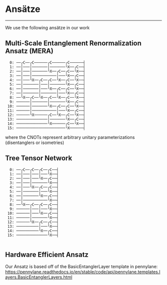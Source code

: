 # Ansätze
---
We use the following ansätze in our work

## Multi-Scale Entanglement Renormalization Ansatz (MERA)
```
  0: ──╭C──╭C──────╭C──────╭C──────┤
  1: ──│───│───────│───────╰X──╭C──┤
  2: ──│───│───────╰X──╭C──╭C──╰X──┤
  3: ──│───│───────────│───╰X──╭C──┤
  4: ──│───╰X──╭C──╭C──╰X──╭C──╰X──┤
  5: ──│───────│───│───────╰X──╭C──┤
  6: ──│───────│───╰X──╭C──╭C──╰X──┤
  7: ──│───────│───────│───╰X──╭C──┤
  8: ──╰X──╭C──╰X──╭C──╰X──╭C──╰X──┤
  9: ──────│───────│───────╰X──╭C──┤
 10: ──────│───────╰X──╭C──╭C──╰X──┤
 11: ──────│───────────│───╰X──╭C──┤
 12: ──────╰X──────╭C──╰X──╭C──╰X──┤
 13: ──────────────│───────╰X──╭C──┤
 14: ──────────────╰X──────╭C──╰X──┤
 15: ──────────────────────╰X──────┤
```
where the CNOTs represent arbitrary unitary parameterizations (disentanglers or isometries)

## Tree Tensor Network
```
  0: ──╭C──╭C──╭C──╭C──┤ 
  1: ──│───│───│───╰X──┤     
  2: ──│───│───╰X──╭C──┤     
  3: ──│───│───────╰X──┤     
  4: ──│───╰X──╭C──╭C──┤     
  5: ──│───────│───╰X──┤     
  6: ──│───────╰X──╭C──┤     
  7: ──│───────────╰X──┤     
  8: ──╰X──╭C──╭C──╭C──┤     
  9: ──────│───│───╰X──┤     
 10: ──────│───╰X──╭C──┤     
 11: ──────│───────╰X──┤     
 12: ──────╰X──╭C──╭C──┤     
 13: ──────────│───╰X──┤     
 14: ──────────╰X──╭C──┤     
 15: ──────────────╰X──┤     


```

## Hardware Efficient Ansatz
Our Ansatz is based off of the BasicEntanglerLayer template in pennylane:
https://pennylane.readthedocs.io/en/stable/code/api/pennylane.templates.layers.BasicEntanglerLayers.html

